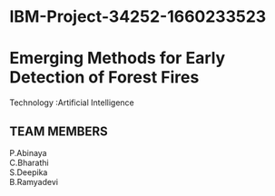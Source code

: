 # IBM-Project-34252-1660233523
# Emerging Methods for Early Detection of Forest Fires


Technology :Artificial Intelligence

## TEAM MEMBERS
 P.Abinaya<br>
 C.Bharathi<br>
 S.Deepika<br>
 B.Ramyadevi 

